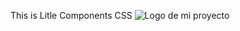 This is Litle Components CSS
![Logo de mi proyecto](https://encrypted-tbn0.gstatic.com/images?q=tbn:ANd9GcSf7UNzhU7063hrnoHCGOOC_VUJIaa2nlcN0w&s)

